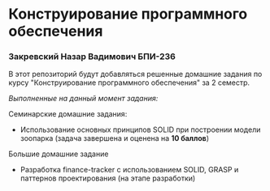 # Конструирование программного обеспечения
### Закревский Назар Вадимович БПИ-236

В этот репозиторий будут добавляться решенные домашние задания по курсу "Конструирование программного обеспечения" за 2 семестр.

*Выполненные на данный момент задания:*

Семинарские домашние задания: 
- Использование основных принципов SOLID при построении модели зоопарка (задача завершена и оценена на **10 баллов**)



Большие домашние задание
- Разработка finance-tracker с использованием SOLID, GRASP и паттернов проектирования (на этапе разработки)